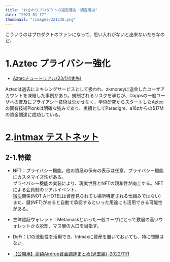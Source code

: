 ```yaml
---
title: "おさわりプロダクトの選定理由・調査理由"
date: "2023-01-17"
thumbnail: "/images/221230.png"
---
```

こういうのはプロダクトのファンになって、思い入れがないと出来ないたちなのだ。  


# 1.Aztec プライバシー強化

- [Aztecチュートリアル(23/1/4実施)](https://0xmachblog.com/crypto/aztec/#Aztec)  

Aztecは過去にミキシングサービスとして扱われ、zkmoneyに送金したユーザアカウントを凍結した事例があり。規制されるリスクを孕むが、Dappsの一般ユーザへの普及にプライアシー技術は欠かせなく、学術研究からスタートしたAztecの固有技術Plonkは明確な強みであり、実績としてParadigm、a16zからの$17Mの資金調達に成功している。

# 2.[intmax テストネット](https://twitter.com/harukatarotaro/status/1605124318647590912?s=20&t=Lgf2XfuU9wMmCLlfiYqOaA)　

## 2-1.特徴
- NFT：プライバシー機能。他の資産の保有の表示は任意。プライバシー機能にカスタマイズ性がある。  
プライバシー機能の実装により、現実世界とNFTの親和性が向上する。NFTによる会員制のリアルイベント、  
[宿泊](https://notahotel.com/)関係(NOT A HOTELは資産見られても場所特定される仕組みではない)  
また、鍵(NFT)があると自動で承認するといった用途にも活用できる可能性がある。  
- 生体認証ウォレット：Metamaskといった一般ユーザにとって敷居の高いウォレットから脱却、マス層の入口を目指す。  
- DeFi：L1の流動性を活用でき、Intmaxに資産を置いておいても、特に問題はない。  

- [【公開用】高額Airdrop資金調達まとめ(過去編) :2022/11/1](https://wistful-ballcap-428.notion.site/ba87c5ca9d8d4f6489b7e72238e6097f?v=049d1fc5278a4d379d0a2dd97e2e908e)